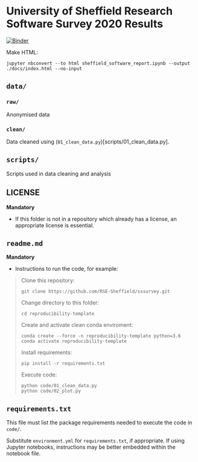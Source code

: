 # University of Sheffield Research Software Survey 2020 Results

[![Binder](https://mybinder.org/badge_logo.svg)](https://mybinder.org/v2/gh/RSE-Sheffield/sssurvey.git/HEAD?filepath=sheffield_software_report.ipynb)

Make HTML:

```
jupyter nbconvert --to html sheffield_software_report.ipynb --output ./docs/index.html --no-input 
```

## `data/`

### `raw/`

Anonymised data
### `clean/`

Data cleaned using (`01_clean_data.py`)[scripts/01_clean_data.py].

## `scripts/`

Scripts used in data cleaning and analysis

## LICENSE

**Mandatory**

- If this folder is not in a repository which already has a license, an appropriate license is essential.

## `readme.md`

**Mandatory**

- Instructions to run the code, for example:

> Clone this repository:
> ```
> git clone https://github.com/RSE-Sheffield/sssurvey.git
> ```
> Change directory to this folder:
> ```
> cd reproducibility-template
> ```
> Create and activate clean conda enviroment:
> ```
> conda create --force -n reproducibility-template python=3.6
> conda activate reproducibility-template
> ```
> Install requirements:
> ```
> pip install -r requirements.txt
> ```
> Execute code:
> ```
> python code/01_clean_data.py
> python code/02_plot.py
> ```

## `requirements.txt`

This file must list the package requirements needed to execute the code in `code/`.

Substitute `environment.yml` for `requirements.txt`, if appropriate. If using Jupyter notebooks, instructions may be better embedded within the notebook file.
